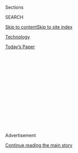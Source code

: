 <div id="app">

<div>

<div>

<div>

<div class="NYTAppHideMasthead css-1q2w90k e1suatyy0">

<div class="section css-ui9rw0 e1suatyy2">

<div class="css-eph4ug er09x8g0">

<div class="css-6n7j50">

</div>

<span class="css-1dv1kvn">Sections</span>

<div class="css-10488qs">

<span class="css-1dv1kvn">SEARCH</span>

</div>

[Skip to content](#site-content)[Skip to site
index](#site-index)

</div>

<div id="masthead-section-label" class="css-1wr3we4 eaxe0e00">

[Technology](https://www.nytimes3xbfgragh.onion/section/technology)

</div>

<div class="css-10698na e1huz5gh0">

</div>

</div>

<div id="masthead-bar-one" class="section hasLinks css-15hmgas e1csuq9d3">

<div class="css-uqyvli e1csuq9d0">

</div>

<div class="css-1uqjmks e1csuq9d1">

</div>

<div class="css-9e9ivx">

[](https://myaccount.nytimes3xbfgragh.onion/auth/login?response_type=cookie&client_id=vi)

</div>

<div class="css-1bvtpon e1csuq9d2">

[Today’s
Paper](https://www.nytimes3xbfgragh.onion/section/todayspaper)

</div>

</div>

</div>

</div>

<div data-aria-hidden="false">

<div id="site-content" data-role="main">

<div>

<div class="css-1aor85t" style="opacity:0.000000001;z-index:-1;visibility:hidden">

<div class="css-1hqnpie">

<div class="css-epjblv">

<span class="css-17xtcya">[Technology](/section/technology)</span><span class="css-x15j1o">|</span><span class="css-fwqvlz">Microsoft
Wins Pentagon’s $10 Billion JEDI Contract, Thwarting
Amazon</span>

</div>

<div class="css-k008qs">

<div class="css-1iwv8en">

<span class="css-18z7m18"></span>

<div>

</div>

</div>

<span class="css-1n6z4y">https://nyti.ms/2BLDJzn</span>

<div class="css-1705lsu">

<div class="css-4xjgmj">

<div class="css-4skfbu" data-role="toolbar" data-aria-label="Social Media Share buttons, Save button, and Comments Panel with current comment count" data-testid="share-tools">

  - 
  - 
  - 
  - 
    
    <div class="css-6n7j50">
    
    </div>

  - 

</div>

</div>

</div>

</div>

</div>

</div>

<div id="NYT_TOP_BANNER_REGION" class="css-13pd83m">

</div>

<div id="top-wrapper" class="css-1sy8kpn">

<div id="top-slug" class="css-l9onyx">

Advertisement

</div>

[Continue reading the main
story](#after-top)

<div class="ad top-wrapper" style="text-align:center;height:100%;display:block;min-height:250px">

<div id="top" class="place-ad" data-position="top" data-size-key="top">

</div>

</div>

<div id="after-top">

</div>

</div>

<div id="sponsor-wrapper" class="css-1hyfx7x">

<div id="sponsor-slug" class="css-19vbshk">

Supported by

</div>

[Continue reading the main
story](#after-sponsor)

<div id="sponsor" class="ad sponsor-wrapper" style="text-align:center;height:100%;display:block">

</div>

<div id="after-sponsor">

</div>

</div>

<div class="css-1vkm6nb ehdk2mb0">

# Microsoft Wins Pentagon’s $10 Billion JEDI Contract, Thwarting Amazon

</div>

<div class="css-79elbk" data-testid="photoviewer-wrapper">

<div class="css-z3e15g" data-testid="photoviewer-wrapper-hidden">

</div>

<div class="css-1a48zt4 ehw59r15" data-testid="photoviewer-children">

![<span class="css-16f3y1r e13ogyst0" data-aria-hidden="true">Microsoft
was awarded the Defense Department’s 10-year JEDI cloud computing
project over Amazon, whose founder, Jeff Bezos, has been a target of
President Trump’s
criticism.</span><span class="css-cnj6d5 e1z0qqy90" itemprop="copyrightHolder"><span class="css-1ly73wi e1tej78p0">Credit...</span><span><span>Jeenah
Moon for The New York
Times</span></span></span>](https://static01.graylady3jvrrxbe.onion/images/2019/10/25/business/25jedi/25jedi-articleLarge-v2.jpg?quality=75&auto=webp&disable=upscale)

</div>

</div>

<div class="css-xt80pu e12qa4dv0">

<div class="css-18e8msd">

<div class="css-vp77d3 epjyd6m0">

<div class="css-1baulvz">

By [<span class="css-1baulvz" itemprop="name">Kate
Conger</span>](https://www.nytimes3xbfgragh.onion/by/kate-conger),
[<span class="css-1baulvz" itemprop="name">David E.
Sanger</span>](https://www.nytimes3xbfgragh.onion/by/david-e-sanger) and
[<span class="css-1baulvz last-byline" itemprop="name">Scott
Shane</span>](https://www.nytimes3xbfgragh.onion/by/scott-shane)

</div>

</div>

  - 
    
    <div class="css-ld3wwf e16638kd2">
    
    Published Oct. 25, 2019Updated Dec. 9,
    2019
    
    </div>

  - 
    
    <div class="css-4xjgmj">
    
    <div class="css-pvvomx" data-role="toolbar" data-aria-label="Social Media Share buttons, Save button, and Comments Panel with current comment count" data-testid="share-tools">
    
      - 
      - 
      - 
      - 
        
        <div class="css-6n7j50">
        
        </div>
    
      - 
    
    </div>
    
    </div>

</div>

</div>

<div class="section meteredContent css-1r7ky0e" name="articleBody" itemprop="articleBody">

<div class="css-1fanzo5 StoryBodyCompanionColumn">

<div class="css-53u6y8">

SAN FRANCISCO — The Department of Defense on Friday [awarded a $10
billion technology
contract](https://www.defense.gov/Newsroom/Contracts/Contract/Article/1999639/)
to Microsoft over Amazon in a contest that was closely watched after
[President Trump ramped up his criticism of Amazon’s founder, Jeff
Bezos, and said he might
intervene](https://www.nytimes3xbfgragh.onion/2019/07/18/us/politics/trump-amazon-defense-department-contract.html).

*\[Update:* [*Amazon accuses Trump of “improper pressure” on JEDI
contract*](https://www.nytimes3xbfgragh.onion/2019/12/09/technology/amazon-pentagon-contract-trump.html)*.\]*

The 10-year contract for the Joint Enterprise Defense Infrastructure,
known as JEDI, had set off a showdown among Amazon, Microsoft, IBM,
Oracle and Google for the right to transform the military’s cloud
computing systems. The acrimonious process involved intense lobbying
efforts and legal challenges among the rivals.

The contract has an outsize importance because it is central to the
Pentagon’s efforts to modernize its technology. Much of the military
operates on 1980s and 1990s computer systems, and the Defense Department
has spent billions of dollars trying to make them talk to one another.

The decision was a surprise because [Amazon had been considered the
front-runner](https://www.nytimes3xbfgragh.onion/2019/08/02/us/politics/amazon-pentagon-contract-trump.html),
in part because it had built cloud services for the Central Intelligence
Agency. But that was before Mr. Trump became publicly hostile to Mr.
Bezos, who also owns The Washington Post. The president often refers to
the newspaper as the “Amazon Washington Post” and has accused it of
spreading “fake news.”

</div>

</div>

<div class="css-1fanzo5 StoryBodyCompanionColumn">

<div class="css-53u6y8">

In public, Mr. Trump said there were other “great companies” that should
have a chance at the contract. But a speechwriter for former Defense
Secretary Jim Mattis says [in a
book](https://www.washingtonpost.com/national-security/2019/10/23/syria-disagreement-with-trump-used-pretext-mattiss-departure-pentagon-chief-new-book-says/)
scheduled for publication next week that Mr. Trump had wanted to foil
Amazon and give the contract to another company.

The issue quickly became radioactive at the Pentagon. The new defense
secretary, Mark T. Esper, at first said he wanted to [take several
months to review the
issue](https://www.nytimes3xbfgragh.onion/2019/08/01/us/politics/amazon-pentagon-contract.html)
and then, a few days ago, recused himself from the bidding. He said he
could not participate because his son worked for IBM, one of the
competitors for the contract.

As recently as this month, the betting was that Microsoft would, at
most, get only part of the contract and that the Pentagon would use
multiple suppliers for its cloud services, as do many private companies.
Microsoft was considered in the lead for other government cloud
programs, including an intelligence contract; only recently has
Microsoft opened enough classified server facilities to be able to
handle data on the scale of the Pentagon contract.

“The acquisition process was conducted in accordance with applicable
laws and regulations,” the Defense Department said in a statement on
Friday. “All offerors were treated fairly and evaluated consistently
with the solicitation’s stated evaluation criteria.”

Microsoft did not immediately have a comment. Amazon, which calls its
cloud platform Amazon Web Services, or AWS, said in a statement that it
was surprised by the decision.

</div>

</div>

<div class="css-1fanzo5 StoryBodyCompanionColumn">

<div class="css-53u6y8">

“AWS is the clear leader in cloud computing, and a detailed assessment
purely on the comparative offerings clearly led to a different
conclusion,” Drew Herdener, a spokesman for Amazon, said. “We remain
deeply committed to continuing to innovate for the new digital
battlefield where security, efficiency, resiliency and scalability of
resources can be the difference between success and failure.”

The award to Microsoft is likely to fuel suspicions that Mr. Trump may
have weighed in privately as well as publicly against Amazon. Experts on
federal contracting said it would be highly improper for a president to
intervene in the awarding of a contract.

Price Floyd, a former head of public affairs at the Pentagon who
consulted briefly for Amazon, said he thought Mr. Trump’s vocal
criticism of Amazon would give it ample grounds to protest the award to
Microsoft.

“He’s the commander in chief, and he hasn’t been subtle about his
hostility toward Amazon,” Mr. Floyd said.

Microsoft’s win has implications for the cloud computing industry, in
which businesses rent space on technology companies’ server computers,
giving them cheap and fast access to storage and processing. Amazon has
long been the dominant player, with about 45 percent of the market,
trailed by Microsoft with around 25 percent, said Daniel Ives, an
analyst for Wedbush Securities who has closely followed the JEDI saga.

Landing the JEDI contract puts Microsoft in a prime position to earn the
roughly $40 billion that the federal government is expected to spend on
cloud computing over the next several years, he said.

Losing the bid is also a hit to the reputation of Amazon, which decided
last year to open [a large outpost in Northern
Virginia](https://www.nytimes3xbfgragh.onion/2018/11/13/business/national-landing-amazon-va.html)
that will eventually employ at least 25,000 people.

</div>

</div>

<div class="css-1fanzo5 StoryBodyCompanionColumn">

<div class="css-53u6y8">

Unifying information in the cloud has obvious benefits for the Pentagon
as the military moves to greater use of remote sensors, semiautonomous
weapons and, ultimately, artificial intelligence. It is particularly
crucial now that United States Cyber Command has been elevated to the
equivalent of Central Command, which runs operations in the Middle East,
or the Northern Command, which defends the continental United States.

But some critics of the process argued that such a large contract should
not be awarded to a single company, while proponents said using only one
provider would eliminate glitches in military systems and streamline
communications.

The initial reaction on Friday from some lawmakers was positive, mostly
because the long-delayed contract had finally been issued.

Representative Jim Langevin, a Rhode Island Democrat who has immersed
himself in cyber issues, suggested the military was finally catching up
with private industry.

“Advanced general-purpose cloud is the industry norm, and it’s past time
the Department of Defense had access to these capabilities,” said Mr.
Langevin, the chairman of the Armed Services Subcommittee on
Intelligence and Emerging Threats and Capabilities. “I look forward to
continuing to use my position in Congress to increase access to
next-generation technologies that support our war fighters.”

But Senator Mark Warner, a Democrat of Virginia, [said on
Twitter](https://twitter.com/MarkWarner/status/1157341554346008576) that
it was “important that we maintain a fair & competitive process” and
that “for the President to use the power of his office to punish critics
in the media would be a complete abuse of power.”

Amazon, Microsoft, IBM, Oracle and Google began battling for the JEDI
contract more than a year ago. [Google dropped
out](https://www.bloomberg.com/news/articles/2018-10-08/google-drops-out-of-pentagon-s-10-billion-cloud-competition)
last October without submitting a formal bid, saying the military work
conflicted with its corporate principles, which preclude the use of
artificial intelligence in weaponry.

</div>

</div>

<div class="css-1fanzo5 StoryBodyCompanionColumn">

<div class="css-53u6y8">

The Pentagon said in April that only [Amazon and Microsoft met its
technical
requirements](https://www.nytimes3xbfgragh.onion/2019/04/10/technology/amazon-microsoft-jedi-pentagon.html)for
fulfilling the contract. In [an unsuccessful legal challenge,
Oracle](https://www.nytimes3xbfgragh.onion/2019/03/20/technology/military-contract-deap-ubhi.html?module=inline)
alleged that Amazon had biased the process in its favor by hiring
Defense Department employees to work on the bidding process.

In August, the Defense Department’s inspector general announced that it
had assembled a team to review the JEDI process. But while that was
underway, Mr. Trump raised his objections. The process froze, and
Pentagon officials said time was being wasted — which would ultimately
put the United States at a military disadvantage.

“In 20 years of covering tech, I’ve never seen a battle for any type of
contract reach this level of nastiness,” Mr. Ives said.

He said he saw the ferocity of the contest mainly as a response to
Amazon’s enormous success as the pioneer of cloud computing, which is
now the foundation of much of the digital infrastructure of private
industry. He said Amazon’s revenue from federal government contracts,
about $200 million in 2014, had reached $2 billion this year, much of it
from the C.I.A. and other intelligence agencies.

</div>

</div>

</div>

<div>

</div>

<div>

</div>

<div>

</div>

<div>

<div id="bottom-wrapper" class="css-1ede5it">

<div id="bottom-slug" class="css-l9onyx">

Advertisement

</div>

[Continue reading the main
story](#after-bottom)

<div id="bottom" class="ad bottom-wrapper" style="text-align:center;height:100%;display:block;min-height:90px">

</div>

<div id="after-bottom">

</div>

</div>

</div>

</div>

</div>

## Site Index

<div>

</div>

## Site Information Navigation

  - [© <span>2020</span> <span>The New York Times
    Company</span>](https://help.nytimes3xbfgragh.onion/hc/en-us/articles/115014792127-Copyright-notice)

<!-- end list -->

  - [NYTCo](https://www.nytco.com/)
  - [Contact
    Us](https://help.nytimes3xbfgragh.onion/hc/en-us/articles/115015385887-Contact-Us)
  - [Work with us](https://www.nytco.com/careers/)
  - [Advertise](https://nytmediakit.com/)
  - [T Brand Studio](http://www.tbrandstudio.com/)
  - [Your Ad
    Choices](https://www.nytimes3xbfgragh.onion/privacy/cookie-policy#how-do-i-manage-trackers)
  - [Privacy](https://www.nytimes3xbfgragh.onion/privacy)
  - [Terms of
    Service](https://help.nytimes3xbfgragh.onion/hc/en-us/articles/115014893428-Terms-of-service)
  - [Terms of
    Sale](https://help.nytimes3xbfgragh.onion/hc/en-us/articles/115014893968-Terms-of-sale)
  - [Site
    Map](https://spiderbites.nytimes3xbfgragh.onion)
  - [Help](https://help.nytimes3xbfgragh.onion/hc/en-us)
  - [Subscriptions](https://www.nytimes3xbfgragh.onion/subscription?campaignId=37WXW)

</div>

</div>

</div>

</div>
